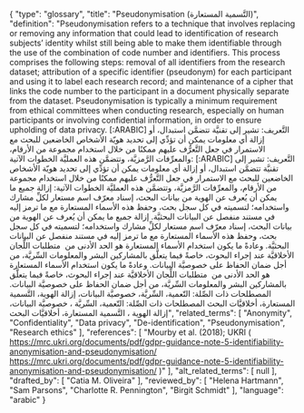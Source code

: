 {
    "type": "glossary",
    "title": "Pseudonymisation (التَّسمية المستعارة)",
    "definition": "Pseudonymisation refers to a technique that involves replacing or removing any information that could lead to identification of research subjects’ identity whilst still being able to make them identifiable through the use of the combination of code number and identifiers. This process comprises the following steps: removal of all identifiers from the research dataset; attribution of a specific identifier (pseudonym) for each participant and using it to label each research record; and maintenance of a cipher that links the code number to the participant in a document physically separate from the dataset. Pseudonymisation is typically a minimum requirement from ethical committees when conducting research, especially on human participants or involving confidential information, in order to ensure upholding of data privacy. [:ARABIC] التَّعريف: تشير إلى تقنيَّة تتضمَّن استبدال، أو إزالة أي معلومات يمكن أن تؤدِّي إلى تحديد هويّة الأشخاص الخاضعين للبحث مع الاستمرار في جعل التَّعرُّف عليهم ممكنًا من خلال استخدام مجموعة من الأرقام، والمعرِّفات الرَّمزيَّة، وتتضمَّن هذه العمليَّة الخطوات الآتية: [:ARABIC] التَّعريف: تشير إلى تقنيَّة تتضمَّن استبدال، أو إزالة أي معلومات يمكن أن تؤدِّي إلى تحديد هويّة الأشخاص الخاضعين للبحث مع الاستمرار في جعل التَّعرُّف عليهم ممكنًا من خلال استخدام مجموعة من الأرقام، والمعرِّفات الرَّمزيَّة، وتتضمَّن هذه العمليَّة الخطوات الآتية: إزالة جميع ما يمكن أن يُعرف عن الهوية من بيانات البحث، إسناد معرّف اسم مستعار لكلِّ مشارك واستخدامه؛ لتسميته في كل سجل بحث، وحفظ هذه الأسماء المستعارة مع ما ترمز إليه في مستند منفصل عن البيانات البحثيَّة. إزالة جميع ما يمكن أن يُعرف عن الهوية من بيانات البحث، إسناد معرّف اسم مستعار لكلِّ مشارك واستخدامه؛ لتسميته في كل سجل بحث، وحفظ هذه الأسماء المستعارة مع ما ترمز إليه في مستند منفصل عن البيانات البحثيَّة. وعادةً ما يكون استخدام الأسماء المستعارة هو الحد الأدنى من  متطلبات اللِّجان الأخلاقيَّة عند إجراء البحوث، خاصةً فيما يتعلَّق بالمشاركين البشر والمعلومات السِّريَّة، من أجل ضمان الحفاظ على خصوصيَّة البيانات. وعادةً ما يكون استخدام الأسماء المستعارة هو الحد الأدنى من  متطلبات اللِّجان الأخلاقيَّة عند إجراء البحوث، خاصةً فيما يتعلَّق بالمشاركين البشر والمعلومات السِّريَّة، من أجل ضمان الحفاظ على خصوصيَّة البيانات. المصطلحات ذات الصِّلة: التّعمية، السِّريَّة، خصوصيَّة البيانات، إزالة الهوية، التَّسمية المستعارة، أخلاقيَّات البحث المصطلحات ذات الصِّلة: التّعمية، السِّريَّة ، خصوصيَّة البيانات،  إزالة الهوية ، التَّسمية المستعارة، أخلاقيَّات البحث",
    "related_terms": [
        "Anonymity",
        "Confidentiality",
        "Data privacy",
        "De-identification",
        "Pseudonymisation",
        "Research ethics"
    ],
    "references": [
        "Mourby et al. (2018); UKRI ( https://mrc.ukri.org/documents/pdf/gdpr-guidance-note-5-identifiability-anonymisation-and-pseudonymisation/ https://mrc.ukri.org/documents/pdf/gdpr-guidance-note-5-identifiability-anonymisation-and-pseudonymisation/ )"
    ],
    "alt_related_terms": [
        null
    ],
    "drafted_by": [
        "Catia M. Oliveira"
    ],
    "reviewed_by": [
        "Helena Hartmann",
        "Sam Parsons",
        "Charlotte R. Pennington",
        "Birgit Schmidt"
    ],
    "language": "arabic"
}